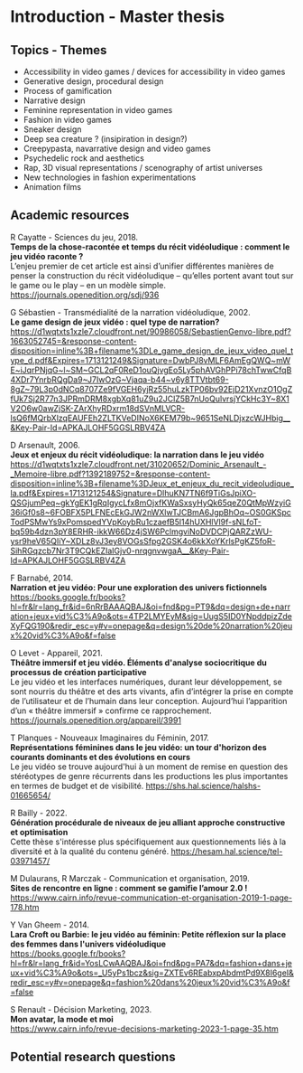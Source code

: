 # Introduction - Master thesis

## Topics - Themes

- Accessibility in video games / devices for accessibility in video games
- Generative design, procedural design
- Process of gamification
- Narrative design
- Feminine representation in video games
- Fashion in video games
- Sneaker design
- Deep sea creature ? (insipiration in design?)
- Creepypasta, navarrative design and video games
- Psychedelic rock and aesthetics
- Rap, 3D visual representations / scenography of artist universes
- New technologies in fashion experimentations
- Animation films

## Academic resources

R Cayatte - Sciences du jeu, 2018.<br />
**Temps de la chose-racontée et temps du récit vidéoludique : comment le jeu vidéo raconte ?**<br />
L’enjeu premier de cet article est ainsi d’unifier différentes manières de penser la construction du récit vidéoludique – qu’elles portent avant tout sur le game ou le play – en un modèle simple. https://journals.openedition.org/sdj/936

G Sébastien - Transmédialité de la narration vidéoludique, 2002.<br />
**Le game design de jeux vidéo : quel type de narration?**<br />
https://d1wqtxts1xzle7.cloudfront.net/90986058/SebastienGenvo-libre.pdf?1663052745=&response-content-disposition=inline%3B+filename%3DLe_game_design_de_jeux_video_quel_type_d.pdf&Expires=1713121249&Signature=DwbPJ8vMLF6AmEgQWQ~mWE~iJqrPNjqG~l~SM~GCL2qF0ReD1ouQjvgEo5Ly5phAVGhPPi78chTwwCfqB4XDr7YnrbRQgDa9~J7IwOzG~Vjaqa-b44~v6y8TTVtbt69-8gZ~79L3p0dNCq8707Ze9fVGEH6yjRz55huLzkTP06bv92EjD21XvnzO1OgZfUk7Sj2R77n3JPRmDRM8xgbXq81uZ9u2JClZ5B7nUoQulvrsjYCkHc3Y~8X1V2O6w0awZjSK-ZArXhyRDxrm18dSVnMLVCR-lsQ6fMQrbXlzqEAUFEh2ZLTKVeDINoX6KEM79b~9651SeNLDjxzcWJHbig__&Key-Pair-Id=APKAJLOHF5GGSLRBV4ZA

D Arsenault, 2006.<br />
**Jeux et enjeux du récit vidéoludique: la narration dans le jeu vidéo**<br />
https://d1wqtxts1xzle7.cloudfront.net/31020652/Dominic_Arsenault_-_Memoire-libre.pdf?1392189752=&response-content-disposition=inline%3B+filename%3DJeux_et_enjeux_du_recit_videoludique_la.pdf&Expires=1713121254&Signature=DlhuKN7TN6f9TiGsJpiXO-QSGjumPeq~gkYgEK1gRqIgycLfx8mOjxfKWaSxsyHyQk65qeZ0QtMpWzyiG36iGf0s8~6FOBFX5PLFNEcEkGJW2nWXlwTJCBmA6JgpBhOq~OS0GKSpcTodPSMwYs9xPomspedYVpKoybRu1czaefB5l14hUXHlVl9f-sNLfoT-bq59b4dzn3pY8ERHR-ikkW66Dz4jSW6PclmgviNoDVDCPjQARZzWU-ysr9heV65QIiY~XDLz8vJ3ey8VOGsSfpg2GSK4o6kkXoYKrlsPgKZ5foR-SihRGqzcb7Nr3T9CQkEZIaIGjv0-nrqgnvwgaA__&Key-Pair-Id=APKAJLOHF5GGSLRBV4ZA

F Barnabé, 2014.<br />
**Narration et jeu vidéo: Pour une exploration des univers fictionnels**<br />
https://books.google.fr/books?hl=fr&lr=lang_fr&id=6nRrBAAAQBAJ&oi=fnd&pg=PT9&dq=design+de+narration+jeux+vid%C3%A9o&ots=4TP2LMYEyM&sig=UugS5ID0YNpddpizZdeXyFQG190&redir_esc=y#v=onepage&q=design%20de%20narration%20jeux%20vid%C3%A9o&f=false

O Levet - Appareil, 2021.<br />
**Théâtre immersif et jeu vidéo. Éléments d'analyse sociocritique du processus de création participative**<br />
Le jeu vidéo et les interfaces numériques, durant leur développement, se sont nourris du théâtre et des arts vivants, afin d’intégrer la prise en compte de l’utilisateur et de l’humain dans leur conception. Aujourd’hui l’apparition d’un « théâtre immersif » confirme ce rapprochement.
https://journals.openedition.org/appareil/3991

T Planques - Nouveaux Imaginaires du Féminin, 2017.<br />
**Représentations féminines dans le jeu vidéo: un tour d'horizon des courants dominants et des évolutions en cours**<br />
Le jeu vidéo se trouve aujourd'hui à un moment de remise en question des stéréotypes de genre récurrents dans les productions les plus importantes en termes de budget et de visibilité.
https://shs.hal.science/halshs-01665654/

R Bailly - 2022.<br />
**Génération procédurale de niveaux de jeu alliant approche constructive et optimisation**<br />
Cette thèse s'intéresse plus spécifiquement aux questionnements liés à la diversité et à la qualité du contenu généré.
https://hesam.hal.science/tel-03971457/

M Dulaurans, R Marczak - Communication et organisation, 2019.<br />
**Sites de rencontre en ligne : comment se gamifie l’amour 2.0 !**<br />
https://www.cairn.info/revue-communication-et-organisation-2019-1-page-178.htm

Y Van Gheem - 2014.<br />
**Lara Croft ou Barbie: le jeu vidéo au féminin: Petite réflexion sur la place des femmes dans l'univers vidéoludique**<br />
https://books.google.fr/books?hl=fr&lr=lang_fr&id=YosLCwAAQBAJ&oi=fnd&pg=PA7&dq=fashion+dans+jeux+vid%C3%A9o&ots=_U5yPs1bcz&sig=ZXTEv6REabxpAbdmtPd9X8I6geI&redir_esc=y#v=onepage&q=fashion%20dans%20jeux%20vid%C3%A9o&f=false

S Renault - Décision Marketing, 2023.<br />
**Mon avatar, la mode et moi**<br />
https://www.cairn.info/revue-decisions-marketing-2023-1-page-35.htm

## Potential research questions
